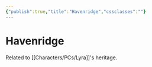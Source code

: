 ```yaml
---
{"publish":true,"title":"Havenridge","cssclasses":""}
---
```




# Havenridge

Related to [[Characters/PCs/Lyra]]'s heritage.
